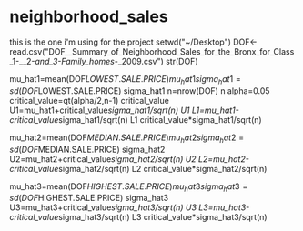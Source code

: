 # neighborhood_sales
this is the one i'm using for the project 
 setwd("~/Desktop")
 DOF<-read.csv("DOF__Summary_of_Neighborhood_Sales_for_the_Bronx_for_Class_1-__2-_and_3-Family_homes_-_2009.csv")
 str(DOF)

 mu_hat1=mean(DOF$LOWEST.SALE.PRICE)
 mu_hat1
 sigma_hat1=sd(DOF$LOWEST.SALE.PRICE)
 sigma_hat1
 n=nrow(DOF)
 n
 alpha=0.05
 critical_value=qt(alpha/2,n-1)
 critical_value
 U1=mu_hat1+critical_value*sigma_hat1/sqrt(n)
 U1
 L1=mu_hat1-critical_value*sigma_hat1/sqrt(n)
 L1
 critical_value*sigma_hat1/sqrt(n)




 mu_hat2=mean(DOF$MEDIAN.SALE.PRICE)
 mu_hat2
 sigma_hat2=sd(DOF$MEDIAN.SALE.PRICE)
 sigma_hat2
 U2=mu_hat2+critical_value*sigma_hat2/sqrt(n)
 U2
 L2=mu_hat2-critical_value*sigma_hat2/sqrt(n)
 L2
 critical_value*sigma_hat2/sqrt(n)


 mu_hat3=mean(DOF$HIGHEST.SALE.PRICE)
 mu_hat3
 sigma_hat3=sd(DOF$HIGHEST.SALE.PRICE)
 sigma_hat3
 U3=mu_hat3+critical_value*sigma_hat3/sqrt(n)
 U3
 L3=mu_hat3-critical_value*sigma_hat3/sqrt(n)
 L3
 critical_value*sigma_hat3/sqrt(n)
